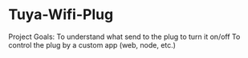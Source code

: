 # Tuya-Wifi-Plug
Project Goals:
To understand what send to the plug to turn it on/off
To control the plug by a custom app (web, node, etc.)
